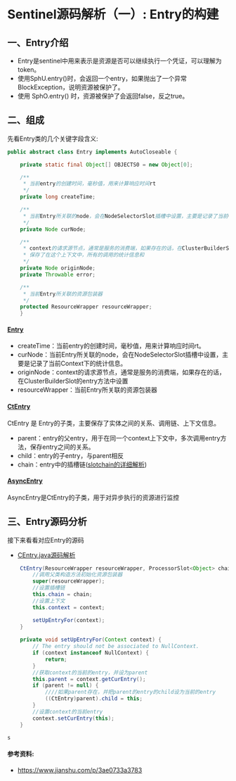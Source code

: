 # Sentinel源码解析（一）: Entry的构建

## 一、Entry介绍

- Entry是sentinel中用来表示是资源是否可以继续执行一个凭证，可以理解为token。
- 使用SphU.entry()时，会返回一个entry，如果抛出了一个异常BlockException，说明资源被保护了。
- 使用 SphO.entry() 时，资源被保护了会返回false，反之true。


## 二、组成

先看Entry类的几个关键字段含义:
```java
public abstract class Entry implements AutoCloseable {

    private static final Object[] OBJECTS0 = new Object[0];

    /**
     * 当前entry的创建时间，毫秒值，用来计算响应时间rt
     */
    private long createTime;

    /**
     * 当前Entry所关联的node，会在NodeSelectorSlot插槽中设置，主要是记录了当前Context下的统计信息
     */
    private Node curNode;

    /**
     * context的请求源节点，通常是服务的消费端，如果存在的话，在ClusterBuilderSlot的entry方法中设置
     * 保存了在这个上下文中，所有的调用的统计信息和
     */
    private Node originNode;
    private Throwable error;

    /**
     * 当前Entry所关联的资源包装器
     */
    protected ResourceWrapper resourceWrapper;
    }
```
#### [Entry](../sentinel-core/src/main/java/com/alibaba/csp/sentinel/Entry.java)

- createTime：当前entry的创建时间，毫秒值，用来计算响应时间rt。
- curNode：当前Entry所关联的node，会在NodeSelectorSlot插槽中设置，主要是记录了当前Context下的统计信息。
- originNode：context的请求源节点，通常是服务的消费端，如果存在的话，在ClusterBuilderSlot的entry方法中设置
- resourceWrapper：当前Entry所关联的资源包装器

#### [CtEntry](../sentinel-core/src/main/java/com/alibaba/csp/sentinel/CtEntry.java)
CtEntry 是 Entry的子类，主要保存了实体之间的关系、调用链、上下文信息。

- parent：entry的父entry，用于在同一个context上下文中，多次调用entry方法，保存entry之间的关系。
- child：entry的子entry，与parent相反
- chain：entry中的插槽链([slotchain的详细解析](./slotchain.md))

#### [AsyncEntry](../sentinel-core/src/main/java/com/alibaba/csp/sentinel/AsyncEntry.java)
AsyncEntry是CtEntry的子类，用于对异步执行的资源进行监控

## 三、Entry源码分析
接下来看看对应Entry的源码
- [CEntry.java源码解析](../sentinel-core/src/main/java/com/alibaba/csp/sentinel/CtEntry.java)
```java
    CtEntry(ResourceWrapper resourceWrapper, ProcessorSlot<Object> chain, Context context) {
        //调用父类构造方法初始化资源包装器
        super(resourceWrapper);
        //设置插槽链
        this.chain = chain;
        //设置上下文
        this.context = context;

        setUpEntryFor(context);
    }
    
    private void setUpEntryFor(Context context) {
        // The entry should not be associated to NullContext.
        if (context instanceof NullContext) {
            return;
        }
        //获取context的当前的entry，并设为parent
        this.parent = context.getCurEntry();
        if (parent != null) {
            ////如果parent存在，并把parent的entry的child设为当前的entry
            ((CtEntry)parent).child = this;
        }
        //设置context的当前entry
        context.setCurEntry(this);
    }
```
```s```


#### 参考资料:
- https://www.jianshu.com/p/3ae0733a3783  